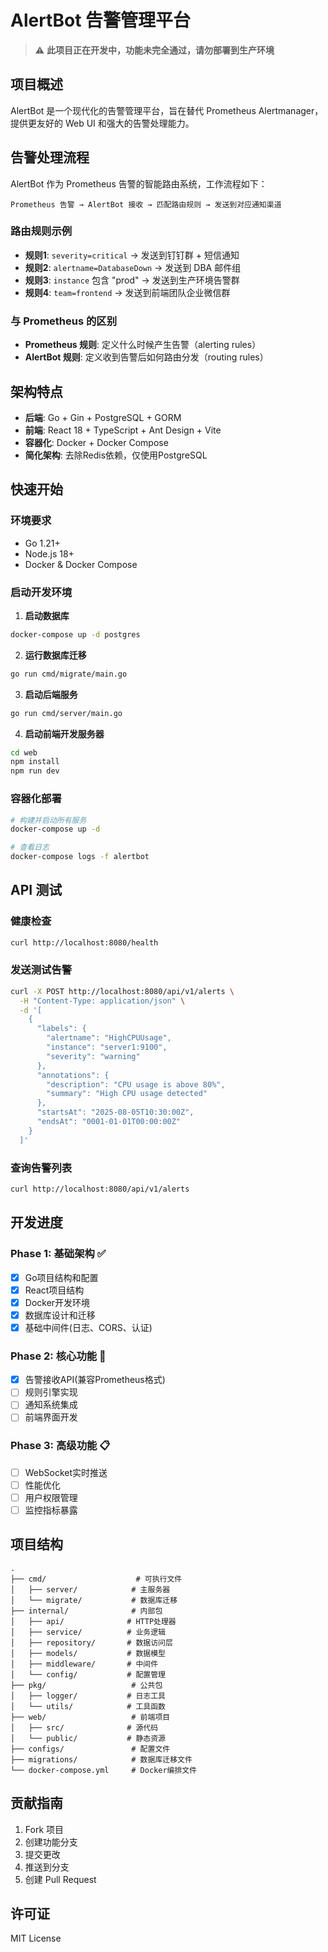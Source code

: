 # AlertBot 告警管理平台

> ⚠️ **此项目正在开发中，功能未完全通过，请勿部署到生产环境**

## 项目概述

AlertBot 是一个现代化的告警管理平台，旨在替代 Prometheus Alertmanager，提供更友好的 Web UI 和强大的告警处理能力。

## 告警处理流程

AlertBot 作为 Prometheus 告警的智能路由系统，工作流程如下：

```
Prometheus 告警 → AlertBot 接收 → 匹配路由规则 → 发送到对应通知渠道
```

### 路由规则示例

- **规则1**: `severity=critical` → 发送到钉钉群 + 短信通知
- **规则2**: `alertname=DatabaseDown` → 发送到 DBA 邮件组
- **规则3**: `instance` 包含 "prod" → 发送到生产环境告警群
- **规则4**: `team=frontend` → 发送到前端团队企业微信群

### 与 Prometheus 的区别

- **Prometheus 规则**: 定义什么时候产生告警（alerting rules）
- **AlertBot 规则**: 定义收到告警后如何路由分发（routing rules）

## 架构特点

- **后端**: Go + Gin + PostgreSQL + GORM
- **前端**: React 18 + TypeScript + Ant Design + Vite
- **容器化**: Docker + Docker Compose
- **简化架构**: 去除Redis依赖，仅使用PostgreSQL

## 快速开始

### 环境要求

- Go 1.21+
- Node.js 18+
- Docker & Docker Compose

### 启动开发环境

1. **启动数据库**
```bash
docker-compose up -d postgres
```

2. **运行数据库迁移**
```bash
go run cmd/migrate/main.go
```

3. **启动后端服务**
```bash
go run cmd/server/main.go
```

4. **启动前端开发服务器**
```bash
cd web
npm install
npm run dev
```

### 容器化部署

```bash
# 构建并启动所有服务
docker-compose up -d

# 查看日志
docker-compose logs -f alertbot
```

## API 测试

### 健康检查
```bash
curl http://localhost:8080/health
```

### 发送测试告警
```bash
curl -X POST http://localhost:8080/api/v1/alerts \
  -H "Content-Type: application/json" \
  -d '[
    {
      "labels": {
        "alertname": "HighCPUUsage",
        "instance": "server1:9100",
        "severity": "warning"
      },
      "annotations": {
        "description": "CPU usage is above 80%",
        "summary": "High CPU usage detected"
      },
      "startsAt": "2025-08-05T10:30:00Z",
      "endsAt": "0001-01-01T00:00:00Z"
    }
  ]'
```

### 查询告警列表
```bash
curl http://localhost:8080/api/v1/alerts
```

## 开发进度

### Phase 1: 基础架构 ✅
- [x] Go项目结构和配置
- [x] React项目结构  
- [x] Docker开发环境
- [x] 数据库设计和迁移
- [x] 基础中间件(日志、CORS、认证)

### Phase 2: 核心功能 🚧
- [x] 告警接收API(兼容Prometheus格式)
- [ ] 规则引擎实现
- [ ] 通知系统集成
- [ ] 前端界面开发

### Phase 3: 高级功能 📋
- [ ] WebSocket实时推送
- [ ] 性能优化
- [ ] 用户权限管理
- [ ] 监控指标暴露

## 项目结构

```
.
├── cmd/                    # 可执行文件
│   ├── server/            # 主服务器
│   └── migrate/           # 数据库迁移
├── internal/              # 内部包
│   ├── api/              # HTTP处理器
│   ├── service/          # 业务逻辑
│   ├── repository/       # 数据访问层
│   ├── models/           # 数据模型
│   ├── middleware/       # 中间件
│   └── config/           # 配置管理
├── pkg/                   # 公共包
│   ├── logger/           # 日志工具
│   └── utils/            # 工具函数
├── web/                   # 前端项目
│   ├── src/              # 源代码
│   └── public/           # 静态资源
├── configs/               # 配置文件
├── migrations/            # 数据库迁移文件
└── docker-compose.yml     # Docker编排文件
```

## 贡献指南

1. Fork 项目
2. 创建功能分支
3. 提交更改
4. 推送到分支
5. 创建 Pull Request

## 许可证

MIT License